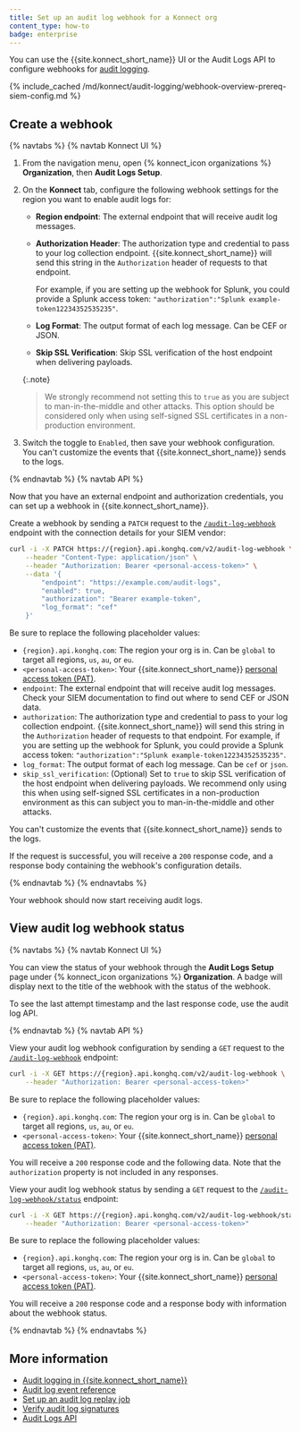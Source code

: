 ```yaml
---
title: Set up an audit log webhook for a Konnect org
content_type: how-to
badge: enterprise
---
```


You can use the {{site.konnect_short_name}} UI or the Audit Logs API to configure webhooks for [audit logging](/konnect/org-management/audit-logging/). 

{% include_cached /md/konnect/audit-logging/webhook-overview-prereq-siem-config.md %}

## Create a webhook

{% navtabs %}
{% navtab Konnect UI %}

1. From the navigation menu, open {% konnect_icon organizations %} **Organization**, then **Audit Logs Setup**.
1. On the **Konnect** tab, configure the following webhook settings for the region you want to enable audit logs for:
   * **Region endpoint**: The external endpoint that will receive audit log messages. 
   * **Authorization Header**: The authorization type and credential to pass to your log collection endpoint. 
    {{site.konnect_short_name}} will send this string in the `Authorization` header of requests to that endpoint.

     For example, if you are setting up the webhook for Splunk, you could provide a Splunk access token: 
     `"authorization":"Splunk example-token12234352535235"`.
        
    * **Log Format**: The output format of each log message. Can be CEF or JSON.
    * **Skip SSL Verification**: Skip SSL verification of the host endpoint when delivering payloads.

     {:.note}
     > We strongly recommend not setting this to `true` as you are subject to man-in-the-middle and other attacks. This option should be considered only when using self-signed SSL certificates in a non-production environment.

1. Switch the toggle to `Enabled`, then save your webhook configuration. You can't customize the events that {{site.konnect_short_name}} sends to the logs.

{% endnavtab %}
{% navtab API %}

Now that you have an external endpoint and authorization credentials, you can set up a webhook in {{site.konnect_short_name}}.

Create a webhook by sending a `PATCH` request to the [`/audit-log-webhook`](/konnect/api/audit-logs/latest/#/Audit%20Logs/update-audit-log-webhook) endpoint with the connection details for your SIEM vendor:

```sh
curl -i -X PATCH https://{region}.api.konghq.com/v2/audit-log-webhook \
    --header "Content-Type: application/json" \
    --header "Authorization: Bearer <personal-access-token>" \
    --data '{
        "endpoint": "https://example.com/audit-logs",
        "enabled": true,
        "authorization": "Bearer example-token",
        "log_format": "cef"
    }'
```

Be sure to replace the following placeholder values:
* `{region}.api.konghq.com`: The region your org is in. Can be `global` to target all regions, `us`, `au`, or `eu`.
* `<personal-access-token>`: Your {{site.konnect_short_name}} [personal access token (PAT)](/konnect/api/#authentication).
* `endpoint`: The external endpoint that will receive audit log messages. Check your SIEM documentation to find out where to send CEF or JSON data.
* `authorization`: The authorization type and credential to pass to your log collection endpoint. 
    {{site.konnect_short_name}} will send this string in the `Authorization` header of requests to that endpoint. For example, if you are setting up the webhook for Splunk, you could provide a Splunk access token: `"authorization":"Splunk example-token12234352535235"`.
* `log_format`: The output format of each log message. Can be `cef` or `json`.
* `skip_ssl_verification`: (Optional) Set to `true` to skip SSL verification of the host endpoint when delivering payloads. We recommend only using this when using self-signed SSL certificates in a non-production environment as this can subject you to man-in-the-middle and other attacks.

You can't customize the events that {{site.konnect_short_name}} sends to the logs.

If the request is successful, you will receive a `200` response code, and a response body containing the webhook's configuration details.

{% endnavtab %}
{% endnavtabs %}

Your webhook should now start receiving audit logs. 

## View audit log webhook status

{% navtabs %}
{% navtab Konnect UI %}

You can view the status of your webhook through the **Audit Logs Setup** page under 
{% konnect_icon organizations %} **Organization**. A badge will display next to the title of the webhook with the status of the webhook.

To see the last attempt timestamp and the last response code, use the audit log API.

{% endnavtab %}
{% navtab API %}

View your audit log webhook configuration by sending a `GET` request to the [`/audit-log-webhook`](/konnect/api/audit-logs/latest/#/Audit%20Logs/get-audit-log-webhook) endpoint:

```sh
curl -i -X GET https://{region}.api.konghq.com/v2/audit-log-webhook \
    --header "Authorization: Bearer <personal-access-token>"
```
Be sure to replace the following placeholder values:
* `{region}.api.konghq.com`: The region your org is in. Can be `global` to target all regions, `us`, `au`, or `eu`.
* `<personal-access-token>`: Your {{site.konnect_short_name}} [personal access token (PAT)](/konnect/api/#authentication).

You will receive a `200` response code and the following data. Note that the `authorization` property is not included in any responses.

View your audit log webhook status by sending a `GET` request to the [`/audit-log-webhook/status`](/konnect/api/audit-logs/latest/#/Audit%20Logs/get-audit-log-webhook-status) endpoint:

```sh
curl -i -X GET https://{region}.api.konghq.com/v2/audit-log-webhook/status \
    --header "Authorization: Bearer <personal-access-token>"
```

Be sure to replace the following placeholder values:
* `{region}.api.konghq.com`: The region your org is in. Can be `global` to target all regions, `us`, `au`, or `eu`.
* `<personal-access-token>`: Your {{site.konnect_short_name}} [personal access token (PAT)](/konnect/api/#authentication).

You will receive a `200` response code and a response body with information about the webhook status.

{% endnavtab %}
{% endnavtabs %}


## More information
* [Audit logging in {{site.konnect_short_name}}](/konnect/org-management/audit-logging/)
* [Audit log event reference](/konnect/reference/audit-logs/)
* [Set up an audit log replay job](/konnect/org-management/audit-logging/replay-job/)
* [Verify audit log signatures](/konnect/reference/verify-signatures/)
* [Audit Logs API](/konnect/api/audit-logs/latest/)
